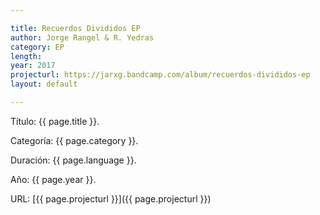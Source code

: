 ```yaml
---

title: Recuerdos Divididos EP
author: Jorge Rangel & R. Yedras
category: EP
length: 
year: 2017
projecturl: https://jarxg.bandcamp.com/album/recuerdos-divididos-ep
layout: default

---
```


Título: {{ page.title }}.

Categoría: {{ page.category }}.

Duración: {{ page.language }}.

Año: {{ page.year }}.

URL: [{{ page.projecturl }}]({{ page.projecturl }})